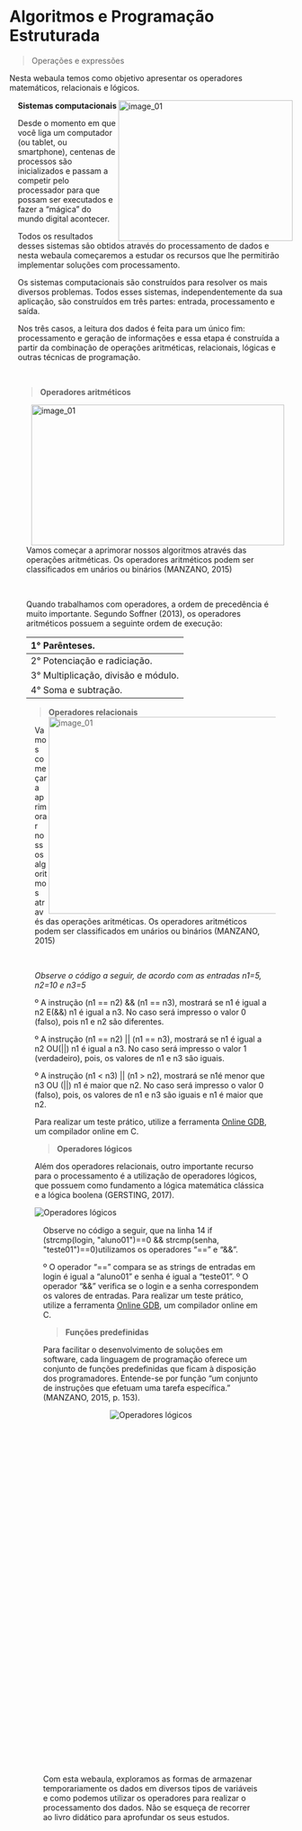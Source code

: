 # **Algoritmos e Programação Estruturada**
> Operações e expressões

Nesta webaula temos como objetivo apresentar os operadores matemáticos, relacionais e lógicos. 

<img align="right" alt="image_01" title="imagem shutterstock" alt="imagem shutterstock"
  src="https://github.com/roneycsilva/Algoritmos_Programa-o_Estruturada/assets/61150519/d81d3104-3961-4cf0-9f48-a267ccd5b095" width="310" height="250">       

  <div style=" height: 300px; margin: 15px; position: relative; display: block;" >
   <p style="word-wrap: break-word; " 

>**Sistemas computacionais**

Desde o momento em que você liga um computador (ou tablet, ou smartphone), centenas de processos são inicializados e passam a competir pelo processador para que possam ser executados e fazer a “mágica” do mundo digital acontecer. 

Todos os resultados desses sistemas são obtidos através do processamento de dados e nesta webaula começaremos a estudar os recursos que lhe permitirão implementar soluções com processamento.

Os sistemas computacionais são construídos para resolver os mais diversos problemas. Todos esses sistemas, independentemente da sua aplicação, são construídos em três partes: entrada, processamento e saída.

Nos três casos, a leitura dos dados é feita para um único fim: processamento e geração de informações e essa etapa é construída a partir da combinação de operações aritméticas, relacionais, lógicas e outras técnicas de programação.

&nbsp;</p>

> **Operadores aritméticos**

<img align="right" alt="image_01" title="Operadores aritméticos" alt="Operadores aritméticos" 
  src="https://github.com/roneycsilva/Algoritmos_Programa-o_Estruturada/assets/61150519/aa72a69a-d117-4fb6-aecb-77c10092ab82" width="450" height="250">       

  <div style=" height: 600; margin: 15px; position: relative; display: block;" >
   <p style="word-wrap: break-word; " 
 
Vamos começar a aprimorar nossos algoritmos através das operações aritméticas. Os operadores aritméticos podem ser classificados em unários ou binários (MANZANO, 2015)
  

&nbsp;</p>

  Quando trabalhamos com operadores, a ordem de precedência é muito importante. Segundo Soffner (2013), os operadores aritméticos possuem a seguinte ordem de execução:

|1° Parênteses.|
:--- |
|2° Potenciação e radiciação.|
|3° Multiplicação, divisão e módulo.|
|4° Soma e subtração.|

> **Operadores relacionais**
<img align="right" alt="image_01" title="Operadores relacionais" alt="Operadores relacionais" 
  src="https://github.com/roneycsilva/Algoritmos_Programa-o_Estruturada/assets/61150519/f35c2d37-7847-445b-8596-a7eb9b479124" width="450" height="350">       
  <div style=" height: 600; margin: 15px; position: relative; display: block;" >
   <p style="word-wrap: break-word; " 
 
Vamos começar a aprimorar nossos algoritmos através das operações aritméticas. Os operadores aritméticos podem ser classificados em unários ou binários (MANZANO, 2015)

&nbsp;</p>

  *Observe o código a seguir, de acordo com as entradas n1=5, n2=10 e n3=5*

º A instrução (n1 == n2) && (n1 == n3), mostrará se n1 é igual a n2  E(&&) n1 é igual a n3. No caso será impresso o valor 0 (falso), pois n1 e n2 são diferentes.

º A instrução (n1 == n2) || (n1 == n3), mostrará se n1 é igual a n2 OU(||) n1  é igual a n3. No caso será impresso o valor 1 (verdadeiro), pois, os valores de n1 e n3 são iguais.

º A instrução (n1 < n3) || (n1 > n2), mostrará se n1é menor que n3 OU (||) n1 é maior que n2. No caso será impresso o valor 0 (falso), pois, os valores de n1 e n3 são iguais e n1 é maior que n2.

Para realizar um teste prático, utilize a ferramenta [Online GDB](https://www.onlinegdb.com/), um compilador online em C. 

> **Operadores lógicos**

Além dos operadores relacionais, outro importante recurso para o processamento é a utilização de operadores lógicos, que possuem como fundamento a lógica matemática clássica e a lógica boolena (GERSTING, 2017). 

<img width="" height="" title="Operadores lógicos" alt="Operadores lógicos" src="https://github.com/roneycsilva/Algoritmos_Programa-o_Estruturada/assets/61150519/028b01d3-c274-4e8e-901e-a7c42d7ea431" width="450" height="250">       

  <div style=" height: 600; margin: 15px; position: relative; display: block;" >
   <p style="word-wrap: break-word; " 
 &nbsp; </p>

Observe no código a seguir, que na linha 14 if (strcmp(login, "aluno01")==0 && strcmp(senha, "teste01")==0)utilizamos os operadores “==” e “&&”.

º O operador “==” compara se as strings de entradas em login é igual a “aluno01” e senha é igual a “teste01”.
º O operador “&&” verifica se o login e a senha correspondem os valores de entradas.
Para realizar um teste prático, utilize a ferramenta [Online GDB](https://www.onlinegdb.com/), um compilador online em C. 

> **Funções predefinidas**

Para facilitar o desenvolvimento de soluções em software, cada linguagem de programação oferece um conjunto de funções predefinidas que ficam à disposição dos programadores. Entende-se por função “um conjunto de instruções que efetuam uma tarefa específica.” (MANZANO, 2015, p. 153).

<div style="text-align: center;">
    <img width="" height="" title="Operadores lógicos" alt="Operadores lógicos" src="https://github.com/roneycsilva/Algoritmos_Programa-o_Estruturada/assets/61150519/4276666b-f7b0-470b-be47-7645f98c02c3" width="450" height="250">
</div>

<div style="height: 600; margin: 15px; position: relative; display: block;">
    <p style="word-wrap: break-word;">
        &nbsp;
    </p>
</div>
Com esta webaula, exploramos as formas de armazenar temporariamente os dados em diversos tipos de variáveis e como podemos utilizar os operadores para realizar o processamento dos dados. Não se esqueça de recorrer ao livro didático para aprofundar os seus estudos.

